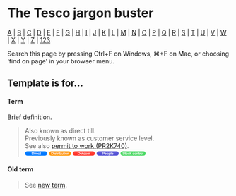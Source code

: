# The Tesco jargon buster

[A](a.md) | [B](b.md) | [C](c.md) | [D](d.md) | [E](e.md) | [F](f.md) | [G](g.md) | [H](h.md) | [I](i.md) | [J](j.md) | [K](k.md) | [L](l.md) | [M](m.md) | [N](n.md) | [O](o.md) | [P](p.md) | [Q](q.md) | [R](r.md) | [S](s.md) | [T](t.md) | [U](u.md) | [V](v.md) | [W](w.md) | [X](x.md) | [Y](y.md) | [Z](z.md) | [123](123.md)

Search this page by pressing Ctrl+F on Windows, ⌘+F on Mac, or choosing ‘find on page’ in your browser menu.

## Template is for…

#### Term
Brief definition.
> Also known as direct till.  
> Previously known as customer service level.  
> See also [permit to work (PR2K740)](p.md#permit-to-work-rp2k740).  
> ![Direct](assets/images/tag-direct.png) ![Distribution](assets/images/tag-distribution.png) ![Dotcom](assets/images/tag-dotcom.png) ![People](assets/images/tag-people.png) ![Stock control](assets/images/tag-stockcontrol.png)

#### Old term
> See [new term](g.md#grocery).
